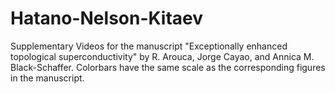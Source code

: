 # Hatano-Nelson-Kitaev
Supplementary Videos for the manuscript "Exceptionally enhanced topological superconductivity" by R. Arouca, Jorge Cayao, and Annica M. Black-Schaffer. Colorbars have the same scale as the corresponding figures in the manuscript.
